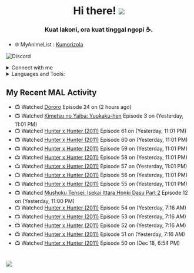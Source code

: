 <h1 align="center">Hi there! <img src="https://media.giphy.com/media/hvRJCLFzcasrR4ia7z/giphy.gif" width="25px"> </h1>
<h3 align="center">Kuat lakoni, ora kuat tinggal ngopi ☕.</h3>

- 🌐 MyAnimeList : [Kumorizola](https://myanimelist.net/animelist/Kumorizola)

![Discord](https://discord.c99.nl/widget/theme-3/761213268009943051.png)
<details>
      <summary>Connect with me</summary>
    <p align="left">
        <a href="https://www.facebook.com/kumori.hartley.1" target="blank"><img align="center"
                src="https://raw.githubusercontent.com/rahuldkjain/github-profile-readme-generator/master/src/images/icons/Social/facebook.svg"
                alt="kumori hartley" height="30" width="40" /></a>
        <a href="https://www.instagram.com/kumorizola/" target="blank"><img align="center"
                src="https://raw.githubusercontent.com/rahuldkjain/github-profile-readme-generator/master/src/images/icons/Social/instagram.svg"
                alt="kumorizola" height="30" width="40" /></a>
        <a href="https://discord.com" target="blank"><img align="center"
                src="https://raw.githubusercontent.com/rahuldkjain/github-profile-readme-generator/master/src/images/icons/Social/discord.svg"
                alt="Kumori#5882" height="30" width="40" /></a>
    </p>
</details>

<details>
    <summary align="left">Languages and Tools:</summary>
<p align="left">
      <a href="https://www.w3schools.com/css/" target="_blank">
        <img src="https://raw.githubusercontent.com/devicons/devicon/master/icons/css3/css3-original-wordmark.svg"
            alt="css3" width="40" height="40" /> </a> <a href="https://www.w3.org/html/" target="_blank"> <img
            src="https://raw.githubusercontent.com/devicons/devicon/master/icons/html5/html5-original-wordmark.svg"
            alt="html5" width="40" height="40" /> </a> <a href="https://www.java.com" target="_blank"> <img
            src="https://raw.githubusercontent.com/devicons/devicon/master/icons/java/java-original.svg" alt="java"
            width="40" height="40" /> </a> <a href="https://developer.mozilla.org/en-US/docs/Web/JavaScript"
            target="_blank"> <img
            src="https://raw.githubusercontent.com/devicons/devicon/master/icons/javascript/javascript-original.svg"
            alt="javascript" width="40" height="40" /> </a> <a href="https://nodejs.org" target="_blank"> <img
            src="https://raw.githubusercontent.com/devicons/devicon/master/icons/nodejs/nodejs-original-wordmark.svg"
            alt="nodejs" width="40" height="40" /> </a> <a href="https://www.python.org" target="_blank"> <img
            src="https://raw.githubusercontent.com/devicons/devicon/master/icons/python/python-original.svg"
            alt="python" width="40" height="40" /> </a> <a href="https://www.typescriptlang.org/" target="_blank"> <img
            src="https://raw.githubusercontent.com/devicons/devicon/master/icons/typescript/typescript-original.svg" 
            alt="typescript" width="40" height="40" /> </a> <a href="https://www.photoshop.com/en" target="_blank"> <img
            src="https://upload.wikimedia.org/wikipedia/commons/a/af/Adobe_Photoshop_CC_icon.svg" alt="photoshop" width="40" height="40"/> </a>
            <a href="https://www.adobe.com/products/premiere.html" target="_blank"> <img
            src="https://upload.wikimedia.org/wikipedia/commons/4/40/Adobe_Premiere_Pro_CC_icon.svg" alt="Premiere pro" width="40" height="40"/> </a>
            <a href="https://www.adobe.com/in/products/illustrator.html" target="_blank"> <img 
            src="https://upload.wikimedia.org/wikipedia/commons/f/fb/Adobe_Illustrator_CC_icon.svg" alt="illustrator" width="40" height="40"/> </a>
      
 </details>
 
 <h2> My Recent MAL Activity</h2>
<!-- MAL_ACTIVITY:start -->

- 📺 Watched [Dororo](https://MyAnimeList.net/anime.php?id=37520) Episode 24 on (2 hours ago)
- 📺 Watched [Kimetsu no Yaiba: Yuukaku-hen](https://MyAnimeList.net/anime.php?id=47778) Episode 3 on (Yesterday, 11:01 PM)
- 📺 Watched [Hunter x Hunter (2011)](https://MyAnimeList.net/anime.php?id=11061) Episode 61 on (Yesterday, 11:01 PM)
- 📺 Watched [Hunter x Hunter (2011)](https://MyAnimeList.net/anime.php?id=11061) Episode 60 on (Yesterday, 11:01 PM)
- 📺 Watched [Hunter x Hunter (2011)](https://MyAnimeList.net/anime.php?id=11061) Episode 59 on (Yesterday, 11:01 PM)
- 📺 Watched [Hunter x Hunter (2011)](https://MyAnimeList.net/anime.php?id=11061) Episode 58 on (Yesterday, 11:01 PM)
- 📺 Watched [Hunter x Hunter (2011)](https://MyAnimeList.net/anime.php?id=11061) Episode 57 on (Yesterday, 11:01 PM)
- 📺 Watched [Hunter x Hunter (2011)](https://MyAnimeList.net/anime.php?id=11061) Episode 56 on (Yesterday, 11:01 PM)
- 📺 Watched [Hunter x Hunter (2011)](https://MyAnimeList.net/anime.php?id=11061) Episode 55 on (Yesterday, 11:01 PM)
- 📺 Watched [Mushoku Tensei: Isekai Ittara Honki Dasu Part 2](https://MyAnimeList.net/anime.php?id=45576) Episode 12 on (Yesterday, 11:00 PM)
- 📺 Watched [Hunter x Hunter (2011)](https://MyAnimeList.net/anime.php?id=11061) Episode 54 on (Yesterday, 7:16 AM)
- 📺 Watched [Hunter x Hunter (2011)](https://MyAnimeList.net/anime.php?id=11061) Episode 53 on (Yesterday, 7:16 AM)
- 📺 Watched [Hunter x Hunter (2011)](https://MyAnimeList.net/anime.php?id=11061) Episode 52 on (Yesterday, 7:16 AM)
- 📺 Watched [Hunter x Hunter (2011)](https://MyAnimeList.net/anime.php?id=11061) Episode 51 on (Yesterday, 7:16 AM)
- 📺 Watched [Hunter x Hunter (2011)](https://MyAnimeList.net/anime.php?id=11061) Episode 50 on (Dec 18, 6:54 PM)

<!-- MAL_ACTIVITY:end -->

  
<h2 align="left"> <img src="https://media.discordapp.net/attachments/918405470073520168/919220018355523584/ezgif.com-gif-maker_1.gif">
